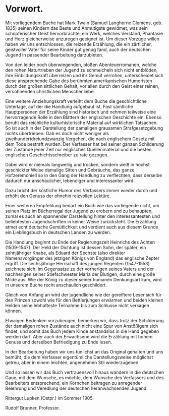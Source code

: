 <h1>Vorwort.</h1>

Mit vorliegendem Buche hat Mark Twain (Samuel Langhorne
Clemens, geb. 1835) seinen Kindern das Beste und Anmutigste gewidmet,
was sein schöpferischer Geist hervorbrachte, ein Werk,
welches Verstand, Phantasie und Herz gleicherweise anzuregen geeignet
ist. Um dieser Vorzüge willen haben wir uns entschlossen,
die reizende Erzählung, die ein zärtlicher, geistvoller Vater für seine
Kinder gut genug fand, auch der deutschen Jugend in passender
Bearbeitung darzubieten.

Von den leider noch überwiegenden, bloßen Abenteuerromanen,
welche den rohen Naturtrieben der Jugend zu schmeicheln sich nicht
entblöden, ihre Einbildungskraft überreizen und ihr Gemüt verrohen,
unterscheidet sich diese ansprechende Gabe des berühmten amerikanischen
Humoristen durch den großen sittlichen Gehalt, vor allen
durch den Geist einer reinen, versöhnenden christlichen Menschenliebe.

Eine weitere Anziehungskraft verleiht dem Buche die geschichtliche
Unterlage, auf der die Handlung aufgebaut ist. Fast sämtliche Hauptpersonen
der Erzählung sind historisch und nehmen teilweise eine
hervorragende Rolle in den Blättern der englischen Geschichte ein.
Ebenso beruht das reichliche kulturhistorische Material auf wirklichen
Tatsachen. So ist auch in der Darstellung der damaligen grausamen
Strafgesetzgebung nichts übertrieben. Gab es doch nicht weniger
als zweihundertdreiundzwanzig Vergehen, die nach englischem Gesetz
mit dem Tode bestraft wurden. Der Verfasser hat bei seiner
ganzen Schilderung der Zustände jener Zeit nur englisches Quellenmaterial
und die besten englischen Geschichtsschreiber zu rate gezogen.

Dabei wird er niemals langweilig und trocken, sondern weiß in
höchst geschickter Weise damalige Sitten und Gebräuche, das ganze
Hofzeremoniell so in den Gang der Handlung zu verflechten, dass
derselbe dadurch nur anschaulicher, lebendiger und interessanter wird.

Dazu bricht der köstliche Humor des Verfassers immer wieder
durch und erhöht den Genuss der ohnehin reizvollen Lektüre.

Einer weiteren Empfehlung bedarf ein Buch wie das vorliegende
nicht, um seinen Platz im Bücherregal der Jugend zu erobern und
zu behaupten, zumal es auch an spannender Darstellung hinter den
interessantesten und beliebtesten Jugendschriften in keiner Weise zurücksteht.
Die Erzählung atmet echt deutsche Gemütlichkeit und verdient
auch aus diesem Grunde ein Lieblingsbuch in deutschen Landen
zu werden.

Die Handlung beginnt zu Ende der Regierungszeit Heinrichs
des Achten (1509-1547). Der Held der Dichtung ist dessen Sohn,
der später, ein zehnjähriger Knabe, als Eduard der Sechste (also
direkter Namensvorgänger des jetzigen Königs von England) das
englische Zepter ergriff. Die sechsjährige Herrschaft des jungen
Regenten (1547-1553) zeichnete sich, im Gegensatze zu der vorherigen
seines Vaters und der nachherigen seiner Stiefschwester
Maria der Blutigen, durch eine große Milde aus. Wie der König
zu dieser seiner humanen Denkungsart kam, wird in unserem Buche
recht anschaulich geschildert.

Gleich von Anfang an wird der jugendliche wie der gereiftere
Leser sich für den Prinzen sowohl wie für den Bettlerjungen erwärmen
und beiden kleinen Helden seine lebhafteste Teilnahme bis
zum Schlusse nicht versagen können.

Etwaigen Bedenken vorzubeugen, bemerken wir, dass trotz der
Schilderung der damaligen rohen Zustände auch nicht eine Spur
von Anstößigem sich findet, und somit das Buch jedem Kinde anstandslos
in die Hand gegeben werden darf. Aber auch der Erwachsene
wird die Erzählung mit hohem Genuss und derselben Befriedigung
zu Ende lesen.

In der Bearbeitung haben wir uns tunlichst an das Original
gehalten und uns bemüht, die dem Verfasser eigentümliche Darstellungsweise
möglichst getreu, aber in einem leichten, angenehmen
Stil wiederzugeben.

Und so lassen wir das Buch vertrauensvoll hinaus wandern in
die deutschen Gaue, mit dem Wunsche, es möchte, dem Wunsche des
Verfassers und des Bearbeiters entsprechend, ein Körnchen beitragen
zu anregender Belehrung und Veredlung der deutschen heranwachsenden
Jugend.

Rittergut Lupken (Ostpr.) im Sommer 1905.

Rudolf Brunner, Professor.

